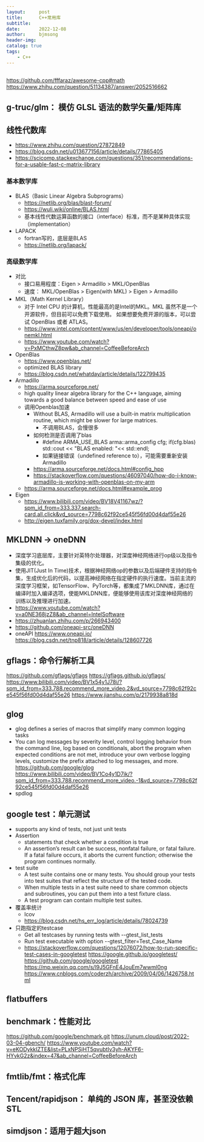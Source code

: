 ```yaml
---
layout:     post
title:      C++常用库
subtitle:   
date:       2022-12-08
author:     bjmsong
header-img: 
catalog: true
tags:
    - C++
---
```

##
https://github.com/fffaraz/awesome-cpp#math
https://www.zhihu.com/question/51134387/answer/2052516662

## g-truc/glm： 模仿 GLSL 语法的数学矢量/矩阵库

## 线性代数库
- https://www.zhihu.com/question/27872849
- https://blog.csdn.net/u013677156/article/details/77865405
- https://scicomp.stackexchange.com/questions/351/recommendations-for-a-usable-fast-c-matrix-library
### 基本数学库
- BLAS（Basic Linear Algebra Subprograms）
    - https://netlib.org/blas/blast-forum/
    - https://wuli.wiki/online/BLAS.html
    - 基本线性代数运算函数的接口（interface）标准，而不是某种具体实现（implementation）
- LAPACK
    - fortran写的，底层是BLAS
    - https://netlib.org/lapack/

### 高级数学库
- 对比
    - 接口易用程度：Eigen > Armadillo > MKL/OpenBlas
    - 速度： MKL/OpenBlas > Eigen(with MKL) > Eigen > Armadillo
- MKL（Math Kernel Library）
    - 对于 Intel CPU 的计算机，性能最高的是Intel的MKL。MKL 虽然不是一个开源软件，但目前可以免费下载使用。 如果想要免费开源的版本，可以尝试 OpenBlas 或者 ATLAS。
    - https://www.intel.com/content/www/us/en/developer/tools/oneapi/onemkl.html
    - https://www.youtube.com/watch?v=PxMCthwZ8pw&ab_channel=CoffeeBeforeArch
- OpenBlas
    - https://www.openblas.net/
    - optimized BLAS library
    - https://blog.csdn.net/whatday/article/details/122799435
- Armadillo
    - https://arma.sourceforge.net/
    - high quality linear algebra library for the C++ language, aiming towards a good balance between speed and ease of use
    - 调用Openblas加速
        - Without BLAS, Armadillo will use a built-in matrix multiplication routine, which might be slower for large matrices.
            - 不调用BLAS，会慢很多
        - 如何检测是否调用了blas
            - #define ARMA_USE_BLAS
            arma::arma_config cfg;
            if(cfg.blas)
                std::cout << "BLAS enabled: "<< std::endl;
            - 如果链接错误（undefined reference to），可能需要重新安装Armadillo
        - https://arma.sourceforge.net/docs.html#config_hpp
        - https://stackoverflow.com/questions/46097040/how-do-i-know-armadillo-is-working-with-openblas-on-my-arm
    - https://arma.sourceforge.net/docs.html#example_prog
- Eigen
    - https://www.bilibili.com/video/BV18V41167wz/?spm_id_from=333.337.search-card.all.click&vd_source=7798c62f92ce545f56fd00d4daf55e26
    - http://eigen.tuxfamily.org/dox-devel/index.html

## MKLDNN -> oneDNN
- 深度学习底层库，主要针对英特尔处理器，对深度神经网络进行op级以及指令集级的优化。
- 使用JIT(Just In Time)技术，根据神经网络op的参数以及后端硬件支持的指令集，生成优化后的代码，以提高神经网络在指定硬件的执行速度。当前主流的深度学习框架，如TensorFlow、PyTorch等，都集成了MKLDNN库，通过在编译时加入编译选项，使能MKLDNN库，便能够使用该库对深度神经网络的训练以及推理进行加速。
- https://www.youtube.com/watch?v=a0NE368jzZ8&ab_channel=IntelSoftware
- https://zhuanlan.zhihu.com/p/266943400
- https://github.com/oneapi-src/oneDNN
- oneAPI
https://www.oneapi.io/
https://blog.csdn.net/tnp818/article/details/128607726 


## gflags：命令行解析工具
https://github.com/gflags/gflags
https://gflags.github.io/gflags/
https://www.bilibili.com/video/BV1x54y1J78i/?spm_id_from=333.788.recommend_more_video.2&vd_source=7798c62f92ce545f56fd00d4daf55e26
https://www.jianshu.com/p/2179938a818d

## glog
- glog defines a series of macros that simplify many common logging tasks
- You can log messages by severity level, control logging behavior from the command line, log based on conditionals, abort the program when expected conditions are not met, introduce your own verbose logging levels, customize the prefix attached to log messages, and more.
https://github.com/google/glog
https://www.bilibili.com/video/BV1Co4y1D7ik/?spm_id_from=333.788.recommend_more_video.-1&vd_source=7798c62f92ce545f56fd00d4daf55e26
- spdlog

## google test：单元测试
- supports any kind of tests, not just unit tests
- Assertion
    - statements that check whether a condition is true
    - An assertion’s result can be success, nonfatal failure, or fatal failure. If a fatal failure occurs, it aborts the current function; otherwise the program continues normally.
- test suite
    - A test suite contains one or many tests. You should group your tests into test suites that reflect the structure of the tested code.
    - When multiple tests in a test suite need to share common objects and subroutines, you can put them into a test fixture class.
    - A test program can contain multiple test suites.
- 覆盖率统计
    - lcov
    - https://blog.csdn.net/hs_err_log/article/details/78024739
- 只跑指定的testcase
    - Get all testcases by running tests with --gtest_list_tests
    - Run test executable with option --gtest_filter=Test_Case_Name
    - https://stackoverflow.com/questions/12076072/how-to-run-specific-test-cases-in-googletest
https://google.github.io/googletest/
https://github.com/google/googletest
https://mp.weixin.qq.com/s/l9J5GFnE4JouEm7wwml0ng
https://www.cnblogs.com/coderzh/archive/2009/04/06/1426758.html

## flatbuffers


## benchmark：性能对比
https://github.com/google/benchmark.git
https://unum.cloud/post/2022-03-04-gbench/
https://www.youtube.com/watch?v=eKODykkIZTE&list=PLxNPSjHT5qvubtIv3yh-AKYF6-HYvkG2z&index=47&ab_channel=CoffeeBeforeArch

## fmtlib/fmt：格式化库

## Tencent/rapidjson： 单纯的 JSON 库，甚至没依赖 STL

## simdjson：适用于超大json
